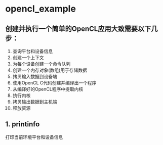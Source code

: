 # opencl_example
## 创建并执行一个简单的OpenCL应用大致需要以下几步：
1. 查询平台和设备信息
2. 创建一个上下文
3. 为每个设备创建一个命令队列
4. 创建一个内存对象(数组)用于存储数据
5. 拷贝输入数据到设备端
6. 使用OpenCL C代码创建并编译出一个程序
7. 从编译好的OpenCL程序中提取内核
8. 执行内核
9. 拷贝输出数据到主机端
10. 释放资源
## 1. printinfo
  打印当前环境平台和设备信息
